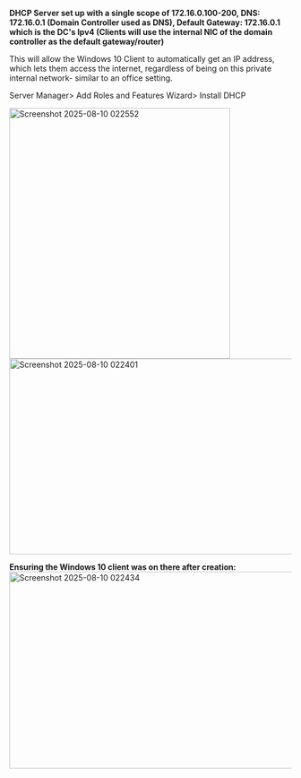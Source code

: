 **DHCP Server set up with a single scope of 172.16.0.100-200, DNS: 172.16.0.1 (Domain Controller used as DNS), Default Gateway: 172.16.0.1 which is the DC's Ipv4 (Clients will use the internal NIC of the domain controller as the default gateway/router)**

This will allow the Windows 10 Client to automatically get an IP address, which lets them access the internet, regardless of being on this private internal network- similar to an office setting.

Server Manager> Add Roles and Features Wizard> Install DHCP

<img width="394" height="447" alt="Screenshot 2025-08-10 022552" src="https://github.com/user-attachments/assets/344c473f-3993-431e-9771-29cf9b1644e4" />
<img width="756" height="349" alt="Screenshot 2025-08-10 022401" src="https://github.com/user-attachments/assets/eacb152c-d629-4d9f-86b0-e9ca0d0636e8" />

**Ensuring the Windows 10 client was on there after creation:**
<img width="759" height="351" alt="Screenshot 2025-08-10 022434" src="https://github.com/user-attachments/assets/8d920243-2537-4f3f-b022-d7d86d2d80d1" />
